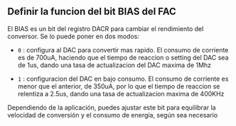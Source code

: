## Definir la funcion del bit BIAS del FAC

El BIAS es un bit del registro DACR  para cambiar el rendimiento del conversor. Se lo puede poner en dos modos:
- `0` : configura al DAC para convertir mas rapido. El consumo de corriente es de 700uA, haciendo que el tiempo de reaccion o setting del DAC sea de 1us, dando una tasa de actualizacion del DAC maxima de 1Mhz

- `1` : configuracion del DAC en bajo consumo. El consumo de corriente es menor que el anterior, de 350uA, por lo que el tiempo de reaccion se relentiza a 2.5us, dando una tasa de actualizacion maxima de 400KHz

Dependiendo de la aplicación, puedes ajustar este bit para equilibrar la velocidad de conversión y el consumo de energía, según sea necesario
